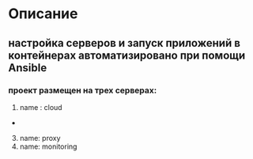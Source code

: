 # Описание 
## настройка серверов и запуск  приложений в контейнерах автоматизировано при помощи Ansible
### проект размещен на трех серверах:
1. name : cloud 
-
3. name: proxy
4. name: monitoring


